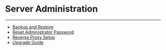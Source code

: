 # Server Administration
--------

* [Backup and Restore](backup-restore.md)
* [Reset Administrator Password](reset-admin-password.md)
* [Reverse Proxy Setup](reverse-proxy-setup.md)
* [Upgrade Guide](upgrade-guide.md)